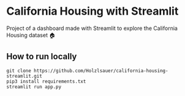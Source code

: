 # California Housing with Streamlit

Project of a dashboard made with Streamlit to explore the California Housing dataset :house:

## How to run locally

```
git clone https://github.com/Holzlsauer/california-housing-streamlit.git
pip3 install requirements.txt
streamlit run app.py
```
